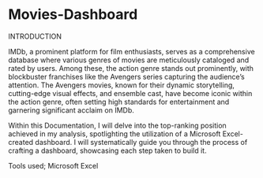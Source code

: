 # Movies-Dashboard
INTRODUCTION

IMDb, a prominent platform for film enthusiasts, serves as a comprehensive database where various genres of movies are meticulously cataloged and rated by users. Among these, the action genre stands out prominently, with blockbuster franchises like the Avengers series capturing the audience’s attention. The Avengers movies, known for their dynamic storytelling, cutting-edge visual effects, and ensemble cast, have become iconic within the action genre, often setting high standards for entertainment and garnering significant acclaim on IMDb.

Within this Documentation, I will delve into the top-ranking position achieved in my analysis, spotlighting the utilization of a Microsoft Excel-created dashboard. I will systematically guide you through the process of crafting a dashboard, showcasing each step taken to build it.

Tools used;
Microsoft Excel
